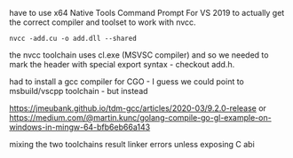 have to use x64 Native Tools Command Prompt For VS 2019 to actually get the correct compiler and toolset to work with nvcc.

```
nvcc -add.cu -o add.dll --shared
```
the nvcc toolchain uses cl.exe (MSVSC compiler) and so we needed to mark the header with special export syntax - checkout add.h.



had to install a gcc compiler for CGO - I guess we could point to msbuild/vscpp toolchain - but instead

https://jmeubank.github.io/tdm-gcc/articles/2020-03/9.2.0-release
or
https://medium.com/@martin.kunc/golang-compile-go-gl-example-on-windows-in-mingw-64-bfb6eb66a143

mixing the two toolchains result linker errors unless exposing C abi



